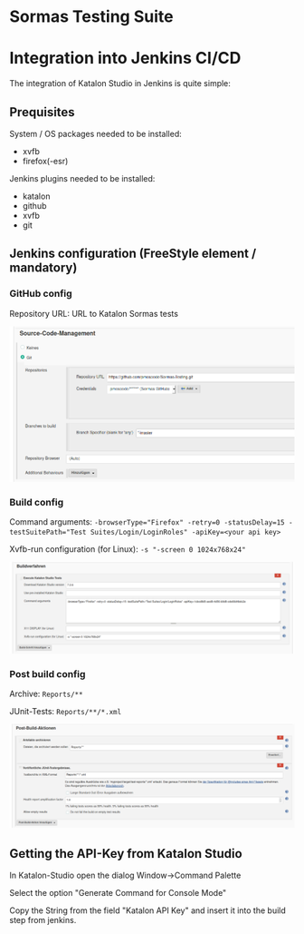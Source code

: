 # Sormas Testing Suite


# Integration into Jenkins CI/CD

The integration of Katalon Studio in Jenkins is quite simple:

## Prequisites

System / OS packages needed to be installed:

- xvfb 
- firefox(-esr)


Jenkins plugins needed to be installed:

- katalon
- github
- xvfb
- git

## Jenkins configuration (FreeStyle element / mandatory)

### GitHub config

Repository URL: URL to Katalon Sormas tests

![alt text](images/J_config_scm.png "GitHub config")

### Build config

Command arguments: `-browserType="Firefox" -retry=0 -statusDelay=15 -testSuitePath="Test Suites/Login/LoginRoles" -apiKey=<your api key>`

Xvfb-run configuration (for Linux): `-s "-screen 0 1024x768x24"`

![alt text](images/J_config_build.png "Build config")

### Post build config

Archive: `Reports/**`

JUnit-Tests: `Reports/**/*.xml`

![alt text](images/J_config_post_build.png "PostBuild config")

## Getting the API-Key from Katalon Studio

In Katalon-Studio open the dialog Window->Command Palette

Select the option "Generate Command for Console Mode"

Copy the String from the field "Katalon API Key" and insert it into the build step from jenkins. 

